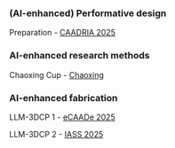 ### (AI-enhanced) Performative design

Preparation - [CAADRIA 2025](https://www.researchgate.net/publication/389754720_The_Impact_of_Natural_Ventilation_on_Building_Form_Optimisation_for_Energy_Efficiency_A_comparative_study_of_surface-to-volume_ratio_with_and_without_natural_ventilation)


### AI-enhanced research methods

Chaoxing Cup - [Chaoxing](https://lib.xjtlu.edu.cn/node/1751)


### AI-enhanced fabrication

LLM-3DCP 1 - [eCAADe 2025](https://www.researchgate.net/publication/391848317_Multimodal_Large_Language_Models_for_Adaptive_3D_Concrete_Printing)

LLM-3DCP 2 - [IASS 2025](https://www.researchgate.net/publication/393164965_Real-Time_Defect_Detection_Analysis_and_Suggestion_in_Adaptive_3D_Concrete_Printing_via_Multimodal_LLM_Integration)
